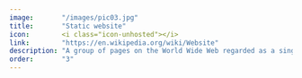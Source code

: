```yaml
---
image:       "/images/pic03.jpg"
title:       "Static website"
icon:        <i class="icon-unhosted"></i>
link:        "https://en.wikipedia.org/wiki/Website"
description: "A group of pages on the World Wide Web regarded as a single entity"
order:       "3"
---
```



